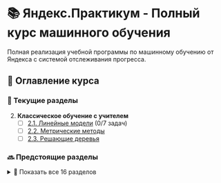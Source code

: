 # 📚 Яндекс.Практикум - Полный курс машинного обучения

Полная реализация учебной программы по машинному обучению от Яндекса с системой отслеживания прогресса.

## 📌 Оглавление курса

### 📖 Текущие разделы
2. **Классическое обучение с учителем**
   - [ ] [2.1. Линейные модели](2_supervised_learning/2.1_linear_models) (0/7 задач)
   - [ ] [2.2. Метрические методы](2_supervised_learning/2.2_metric_methods)
   - [ ] [2.3. Решающие деревья](2_supervised_learning/2.3_decision_trees)

### 🔜 Предстоящие разделы
<details>
<summary>📂 Показать все 16 разделов</summary>

3. **Оценка качества моделей**
4. **Вероятностные модели** (0/9)
5. **Глубинное обучение - введение**
6. **Глубинное обучение - архитектуры**
7. **Глубинное обучение - практика**
8. **Генеративные модели**
9. **Рекомендательные системы**
10. **Практические главы**
11. **Взаимодействие со средой**
12. **Теория ML**
13. **Теория глубокого обучения**
14. **Оптимизация в ML**
15. **Онлайн-обучение**
16. **Теормин**
</details>
